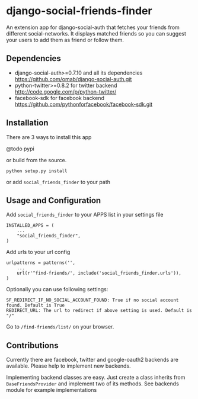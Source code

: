 django-social-friends-finder
============================

An extension app for django-social-auth that fetches your friends from different social-networks.
It displays matched friends so you can suggest your users to add them as friend or follow them. 

Dependencies
------------

  * django-social-auth>=0.7.10 and all its dependencies https://github.com/omab/django-social-auth.git
  * python-twitter>=0.8.2 for twitter backend http://code.google.com/p/python-twitter/
  * facebook-sdk for facebook backend https://github.com/pythonforfacebook/facebook-sdk.git

Installation
------------

There are 3 ways to install this app

@todo pypi

or build from the source.

    python setup.py install

or add `social_friends_finder` to your path

Usage and Configuration
-----------------------

Add `social_friends_finder` to your APPS list in your settings file

    INSTALLED_APPS = (
        ...
        "social_friends_finder",
    )

Add urls to your url config

    urlpatterns = patterns('',
        ...
        url(r'^find-friends/', include('social_friends_finder.urls')),
    )

Optionally you can use following settings:

    SF_REDIRECT_IF_NO_SOCIAL_ACCOUNT_FOUND: True if no social account found. Default is True
    REDIRECT_URL: The url to redirect if above setting is used. Default is "/"

Go to `/find-friends/list/` on your browser.

Contributions
-------------

Currently there are facebook, twitter and google-oauth2 backends are available. Please help to implement new backends.

Implementing backend classes are easy. Just create a class inherits from `BaseFriendsProvider` and implement two of its methods. 
See backends module for example implementations
